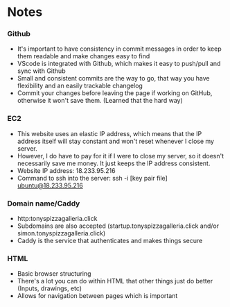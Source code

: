 # Notes

### Github
- It's important to have consistency in commit messages in order to keep them readable and make changes easy to find
- VScode is integrated with Github, which makes it easy to push/pull and sync with Github
- Small and consistent commits are the way to go, that way you have flexibility and an easily trackable changelog
- Commit your changes before leaving the page if working on GitHub, otherwise it won't save them.  (Learned that the hard way)

### EC2
- This website uses an elastic IP address, which means that the IP address itself will stay constant and won't reset whenever I close my server.
- However, I do have to pay for it if I were to close my server, so it doesn't necessarily save me money.  It just keeps the IP address consistent.
- Website IP address: 18.233.95.216
- Command to ssh into the server:  ssh -i [key pair file] ubuntu@18.233.95.216

### Domain name/Caddy
- http:tonyspizzagalleria.click
- Subdomains are also accepted (startup.tonyspizzagalleria.click and/or simon.tonyspizzagalleria.click)
- Caddy is the service that authenticates and makes things secure

### HTML
- Basic browser structuring
- There's a lot you can do within HTML that other things just do better (Inputs, drawings, etc)
- Allows for navigation between pages which is important